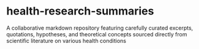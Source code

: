 # health-research-summaries
A collaborative markdown repository featuring carefully curated excerpts, quotations, hypotheses, and theoretical concepts sourced directly from scientific literature on various health conditions

